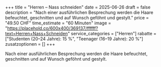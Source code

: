 +++
title = "Herren – Nass schneiden"
date = 2025-06-26
draft = false
description = "Nach einer ausführlichen Besprechung werden die Haare befeuchtet, geschnitten und auf Wunsch geföhnt und gestylt."
price = "49.50 CHF"
time_estimate = "60 Minuten"
image = "https://placehold.co/600x400/369137/ffffff?text=Herren+Nass+Schneiden"
service_categories = ["Herren"]
rabatte = ["Studenten (20–24 Jahre): 15 %", "Teenager (16–19 Jahre): 20 %"]
zusatzoptionen = []
+++

Nach einer ausführlichen Besprechung werden die Haare befeuchtet, geschnitten und auf Wunsch geföhnt und gestylt.
